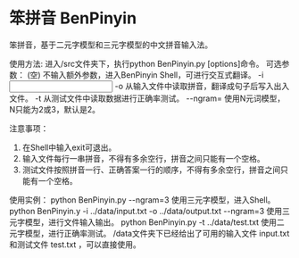# 笨拼音 BenPinyin
笨拼音，基于二元字模型和三元字模型的中文拼音输入法。

使用方法:
进入/src文件夹下，执行python BenPinyin.py [options]命令。
可选参数：
(空)    不输入额外参数，进入BenPinyin Shell，可进行交互式翻译。
-i <input file> -o <output file>    从输入文件中读取拼音，翻译成句子后写入出入文件。
-t <test file>    从测试文件中读取数据进行正确率测试。
--ngram=<N>    使用N元词模型，N只能为2或3，默认是2。

注意事项：
1. 在Shell中输入exit可退出。
2. 输入文件每行一串拼音，不得有多余空行，拼音之间只能有一个空格。
3. 测试文件按照拼音一行、正确答案一行的顺序，不得有多余空行，拼音之间只能有一个空格。

使用实例：
python BenPinyin.py --ngram=3    使用三元字模型，进入Shell。
python BenPinyin.y -i ../data/input.txt -o ../data/output.txt --ngram=3    使用三元字模型，进行文件输入输出。
python BenPinyin.py -t ../data/test.txt    使用二元字模型，进行正确率测试。
/data文件夹下已经给出了可用的输入文件 input.txt 和测试文件 test.txt ，可以直接使用。
